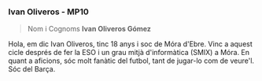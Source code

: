 ### Ivan Oliveros - MP10

> Nom i Cognoms
**Ivan Oliveros Gómez**

Hola, em dic Ivan Oliveros, tinc 18 anys i soc de Móra d'Ebre. Vinc a aquest cicle després de fer la ESO i un grau mitjà d'informàtica (SMIX) a Móra.
En quant a aficions, sóc molt fanàtic del futbol, tant de jugar-lo com de veure'l. Sóc del Barça.

